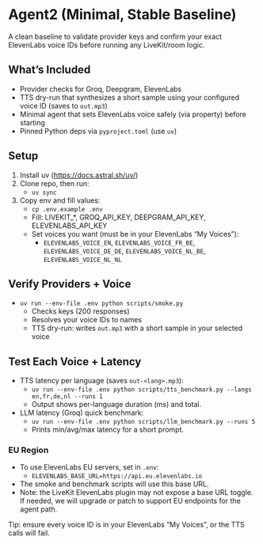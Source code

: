 # Agent2 (Minimal, Stable Baseline)

A clean baseline to validate provider keys and confirm your exact ElevenLabs voice IDs before running any LiveKit/room logic.

## What’s Included
- Provider checks for Groq, Deepgram, ElevenLabs
- TTS dry-run that synthesizes a short sample using your configured voice ID (saves to `out.mp3`)
- Minimal agent that sets ElevenLabs voice safely (via property) before starting
- Pinned Python deps via `pyproject.toml` (use `uv`)

## Setup
1) Install uv (https://docs.astral.sh/uv/)
2) Clone repo, then run:
   - `uv sync`
3) Copy env and fill values:
   - `cp .env.example .env`
   - Fill: LIVEKIT_*, GROQ_API_KEY, DEEPGRAM_API_KEY, ELEVENLABS_API_KEY
   - Set voices you want (must be in your ElevenLabs “My Voices”):
     - `ELEVENLABS_VOICE_EN`, `ELEVENLABS_VOICE_FR_BE`, `ELEVENLABS_VOICE_DE_DE`, `ELEVENLABS_VOICE_NL_BE`, `ELEVENLABS_VOICE_NL_NL`

## Verify Providers + Voice
- `uv run --env-file .env python scripts/smoke.py`
  - Checks keys (200 responses)
  - Resolves your voice IDs to names
  - TTS dry-run: writes `out.mp3` with a short sample in your selected voice

## Test Each Voice + Latency
- TTS latency per language (saves `out-<lang>.mp3`):
  - `uv run --env-file .env python scripts/tts_benchmark.py --langs en,fr,de,nl --runs 1`
  - Output shows per-language duration (ms) and total.
- LLM latency (Groq) quick benchmark:
  - `uv run --env-file .env python scripts/llm_benchmark.py --runs 5`
  - Prints min/avg/max latency for a short prompt.

### EU Region
- To use ElevenLabs EU servers, set in `.env`:
  - `ELEVENLABS_BASE_URL=https://api.eu.elevenlabs.io`
- The smoke and benchmark scripts will use this base URL.
- Note: the LiveKit ElevenLabs plugin may not expose a base URL toggle. If needed, we will upgrade or patch to support EU endpoints for the agent path.

Tip: ensure every voice ID is in your ElevenLabs “My Voices”, or the TTS calls will fail.

